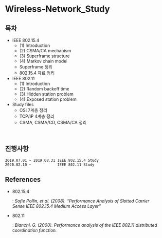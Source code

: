 # Wireless-Network_Study



## 목차

- IEEE 802.15.4
  - (1) Introduction
  - (2) CSMA/CA mechanism
  - (3) Superframe structure
  - (4) Markov chain model
  - Superframe 정리
  - 802.15.4 자료 정리
- IEEE 802.11
  - (1) Introduction
  - (2) Random backoff time
  - (3) Hidden station problem
  - (4) Exposed station problem
- Study files
  - OSI 7계층 정리
  - TCP/IP 4계층 정리
  - CSMA, CSMA/CD, CSMA/CA 정리

</br>



## 진행사항

```
2019.07.01 ~ 2019.08.31 IEEE 802.15.4 Study
2020.02.10 ~            IEEE 802.11 Study
```



## References

- 802.15.4 

  : *Sofie Pollin, et al. (2008). “Performance Analysis of Slotted Carrier Sense IEEE 802.15.4 Medium Access Layer”*

- 802.11 

  :  *Bianchi, G. (2000). Performance analysis of the IEEE 802.11 distributed coordination function.*







